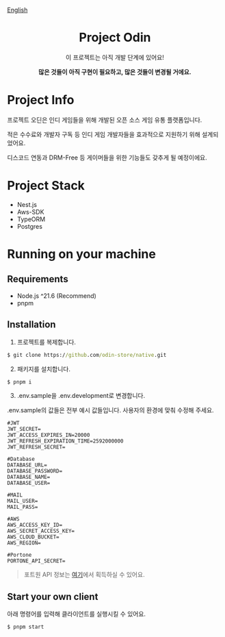 [English](../README.md)

<div align="center">

# Project Odin

이 프로젝트는 아직 개발 단계에 있어요!

<b>많은 것들이 아직 구현이 필요하고, 많은 것들이 변경될 거에요.</b>

</div>

# Project Info

프로젝트 오딘은 인디 게임들을 위해 개발된
오픈 소스 게임 유통 플랫폼입니다.

적은 수수료와 개발자 구독 등
인디 게임 개발자들을 효과적으로 지원하기 위해 설계되었어요.

디스코드 연동과 DRM-Free 등
게이머들을 위한 기능들도 갖추게 될 예정이에요.

# Project Stack

- Nest.js
- Aws-SDK
- TypeORM
- Postgres

# Running on your machine

## Requirements

- Node.js ^21.6 (Recommend)
- pnpm

## Installation

1. 프로젝트를 복제합니다.

```cmd
$ git clone https://github.com/odin-store/native.git
```

2. 패키지를 설치합니다.

```cmd
$ pnpm i
```

3. .env.sample을 .env.development로 변경합니다.

.env.sample의 값들은 전부 예시 값들입니다. 사용자의 환경에 맞춰 수정해 주세요.

```env
#JWT
JWT_SECRET=
JWT_ACCESS_EXPIRES_IN=20000
JWT_REFRESH_EXPIRATION_TIME=2592000000
JWT_REFRESH_SECRET=

#Database
DATABASE_URL=
DATABASE_PASSWORD=
DATABASE_NAME=
DATABASE_USER=

#MAIL
MAIL_USER=
MAIL_PASS=

#AWS
AWS_ACCESS_KEY_ID=
AWS_SECRET_ACCESS_KEY=
AWS_CLOUD_BUCKET=
AWS_REGION=

#Portone
PORTONE_API_SECRET=
```

> 포트원 API 정보는 [여기](https://portone.io/)에서 획득하실 수 있어요.

## Start your own client

아래 명령어를 입력해 클라이언트를 실행시킬 수 있어요.

```cmd
$ pnpm start
```
